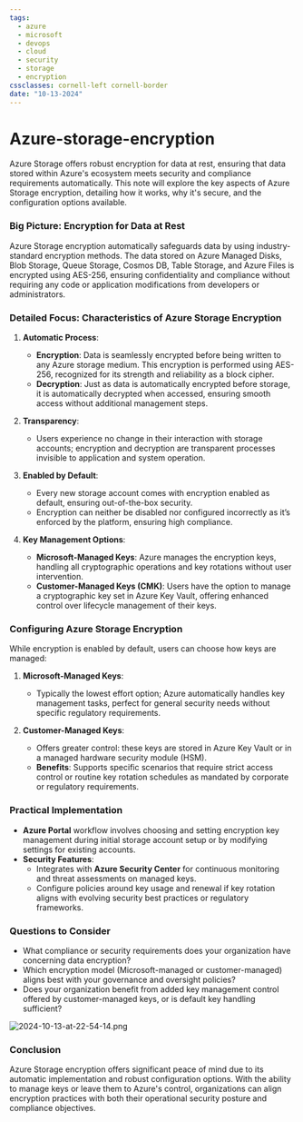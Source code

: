 ```yaml
---
tags:
  - azure
  - microsoft
  - devops
  - cloud
  - security
  - storage
  - encryption
cssclasses: cornell-left cornell-border
date: "10-13-2024"
---
```


# Azure-storage-encryption

Azure Storage offers robust encryption for data at rest, ensuring that data stored within Azure's ecosystem meets security and compliance requirements automatically. This note will explore the key aspects of Azure Storage encryption, detailing how it works, why it's secure, and the configuration options available.

### Big Picture: Encryption for Data at Rest

Azure Storage encryption automatically safeguards data by using industry-standard encryption methods. The data stored on Azure Managed Disks, Blob Storage, Queue Storage, Cosmos DB, Table Storage, and Azure Files is encrypted using AES-256, ensuring confidentiality and compliance without requiring any code or application modifications from developers or administrators.

### Detailed Focus: Characteristics of Azure Storage Encryption

1. **Automatic Process**:
   - **Encryption**: Data is seamlessly encrypted before being written to any Azure storage medium. This encryption is performed using AES-256, recognized for its strength and reliability as a block cipher.
   - **Decryption**: Just as data is automatically encrypted before storage, it is automatically decrypted when accessed, ensuring smooth access without additional management steps.

2. **Transparency**:
   - Users experience no change in their interaction with storage accounts; encryption and decryption are transparent processes invisible to application and system operation.

3. **Enabled by Default**:
   - Every new storage account comes with encryption enabled as default, ensuring out-of-the-box security.
   - Encryption can neither be disabled nor configured incorrectly as it’s enforced by the platform, ensuring high compliance.

4. **Key Management Options**:
   - **Microsoft-Managed Keys**: Azure manages the encryption keys, handling all cryptographic operations and key rotations without user intervention.
   - **Customer-Managed Keys (CMK)**: Users have the option to manage a cryptographic key set in Azure Key Vault, offering enhanced control over lifecycle management of their keys.

### Configuring Azure Storage Encryption

While encryption is enabled by default, users can choose how keys are managed:

1. **Microsoft-Managed Keys**:
   - Typically the lowest effort option; Azure automatically handles key management tasks, perfect for general security needs without specific regulatory requirements.

2. **Customer-Managed Keys**:
   - Offers greater control: these keys are stored in Azure Key Vault or in a managed hardware security module (HSM).
   - **Benefits**: Supports specific scenarios that require strict access control or routine key rotation schedules as mandated by corporate or regulatory requirements.

### Practical Implementation

- **Azure Portal** workflow involves choosing and setting encryption key management during initial storage account setup or by modifying settings for existing accounts.
- **Security Features**:
  - Integrates with **Azure Security Center** for continuous monitoring and threat assessments on managed keys.
  - Configure policies around key usage and renewal if key rotation aligns with evolving security best practices or regulatory frameworks.

### Questions to Consider

- What compliance or security requirements does your organization have concerning data encryption?
- Which encryption model (Microsoft-managed or customer-managed) aligns best with your governance and oversight policies?
- Does your organization benefit from added key management control offered by customer-managed keys, or is default key handling sufficient?


![2024-10-13-at-22-54-14.png](2024-10-13-at-22-54-14.png)

### Conclusion

Azure Storage encryption offers significant peace of mind due to its automatic implementation and robust configuration options. With the ability to manage keys or leave them to Azure's control, organizations can align encryption practices with both their operational security posture and compliance objectives. 
